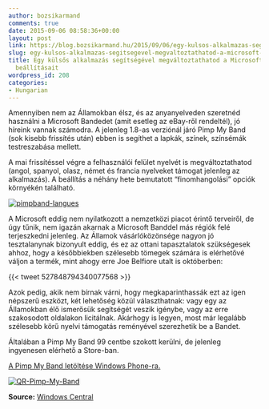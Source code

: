```yaml
---
author: bozsikarmand
comments: true
date: 2015-09-06 08:58:36+00:00
layout: post
link: https://blog.bozsikarmand.hu/2015/09/06/egy-kulsos-alkalmazas-segitsegevel-megvaltoztathatod-a-microsoft-band-nyelvi-beallitasait/
slug: egy-kulsos-alkalmazas-segitsegevel-megvaltoztathatod-a-microsoft-band-nyelvi-beallitasait
title: Egy külsős alkalmazás segítségével megváltoztathatod a Microsoft Band nyelvi
  beállításait
wordpress_id: 208
categories:
- Hungarian
---
```


Amennyiben nem az Államokban élsz, és az anyanyelveden szeretnéd használni a Microsoft Bandedet (amit esetleg az eBay-ről rendeltél), jó híreink vannak számodra. A jelenleg 1.8-as verziónál járó Pimp My Band (sok kisebb frissítés után) ebben is segíthet a lapkák, színek, színsémák testreszabása mellett.

A mai frissítéssel végre a felhasználói felület nyelvét is megváltoztathatod (angol, spanyol, olasz, német és francia nyelveket támogat jelenleg az alkalmazás). A beállítás a néhány hete bemutatott “finomhangolási” opciók környékén található.

[![pimpband-langues](https://armands.blog/static/images/pimpband-langues1.png)](https://armands.blog/static/images/pimpband-langues1.png)

A Microsoft eddig nem nyilatkozott a nemzetközi piacot érintő terveiről, de úgy tűnik, nem igazán akarnak a Microsoft Banddel más régiók felé terjeszkedni jelenleg. Az Államok vásárlóközönsége nagyon jó tesztalanynak bizonyult eddig, és ez az ottani tapasztalatok szükségesek ahhoz, hogy a későbbiekben szélesebb tömegek számára is elérhetővé váljon a termék, mint ahogy erre Joe Belfiore utalt is októberben:


{{< tweet 527848794340077568 >}}


Azok pedig, akik nem bírnak várni, hogy megkaparinthassák ezt az igen népszerű eszközt, két lehetőség közül választhatnak: vagy egy az Államokban élő ismerősük segítségét veszik igénybe, vagy az erre szakosodott oldalakon licitálnak. Akárhogy is legyen, most már legalább szélesebb körű nyelvi támogatás reményével szerezhetik be a Bandet.

Általában a Pimp My Band 99 centbe szokott kerülni, de jelenleg ingyenesen elérhető a Store-ban.

<a href="http://www.windowsphone.com/s?appId=9966b6e7-bb20-4b53-9b3c-8701a271c66c" title="pimpmyband" target="_blank">A Pimp My Band letöltése Windows Phone-ra.</a>

[![QR-Pimp-My-Band](https://armands.blog/static/images/QR-Pimp-My-Band.png)](https://armands.blog/static/images/QR-Pimp-My-Band.png)

__Source:__ [Windows Central](http://www.windowscentral.com/pimp-my-band-now-lets-you-change-language?utm_source=wpc&utm_medium=twitter)